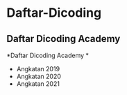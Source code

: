 Daftar-Dicoding
==
Daftar Dicoding Academy
--
*Daftar Dicoding Academy  *
- Angkatan 2019
- Angkatan 2020
- Angkatan 2021
